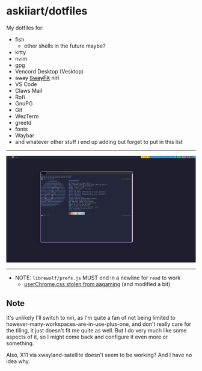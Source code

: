 # askiiart/dotfiles

My dotfiles for:

- fish
  - other shells in the future maybe?
- kitty
- nvim
- gpg
- Vencord Desktop (Vesktop)
- ~~sway~~ ~~[SwayFX](https://github.com/WillPower3309/swayfx)~~ niri
- VS Code
- Claws Mail
- Rofi
- GnuPG
- Git
- WezTerm
- greetd
- fonts
- Waybar
- and whatever other stuff i end up adding but forget to put in this list

---

![A screenshot of fastfetch (like neofetch) running with these dotfiles](/screenshot.png)

---

- NOTE: `librewolf/prefs.js` MUST end in a newline for `read` to work
  - [userChrome.css stolen from aagaming](https://git.catvibers.me/aa/nix/src/commit/42c4ee8d52538ee5f53045a90f528072e12c097c/desktop/apps/web/userChrome.css) (and modified a bit)

## Note

It's unlikely I'll switch to niri, as I'm quite a fan of not being limited to however-many-workspaces-are-in-use-plus-one, and don't really care for the tiling, it just doesn't fit me quite as well. But I do very much like some aspects of it, so I might come back and configure it even more or something.

Also, X11 via xwayland-satellite doesn't seem to be working? And I have no idea why.
